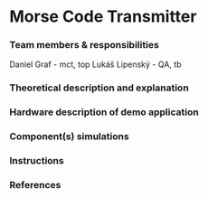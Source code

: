 # Morse Code Transmitter
### Team members & responsibilities 
Daniel Graf - mct, top
Lukáš Lipenský - QA, tb

### Theoretical description and explanation

### Hardware description of demo application

### Component(s) simulations

### Instructions

### References
